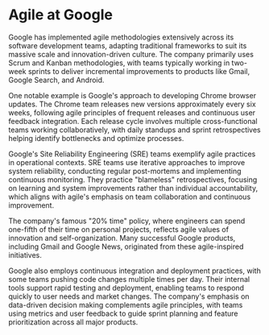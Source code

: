 # Agile at Google

Google has implemented agile methodologies extensively across its software development teams, adapting traditional frameworks to suit its massive scale and innovation-driven culture. The company primarily uses Scrum and Kanban methodologies, with teams typically working in two-week sprints to deliver incremental improvements to products like Gmail, Google Search, and Android.

One notable example is Google's approach to developing Chrome browser updates. The Chrome team releases new versions approximately every six weeks, following agile principles of frequent releases and continuous user feedback integration. Each release cycle involves multiple cross-functional teams working collaboratively, with daily standups and sprint retrospectives helping identify bottlenecks and optimize processes.

Google's Site Reliability Engineering (SRE) teams exemplify agile practices in operational contexts. SRE teams use iterative approaches to improve system reliability, conducting regular post-mortems and implementing continuous monitoring. They practice "blameless" retrospectives, focusing on learning and system improvements rather than individual accountability, which aligns with agile's emphasis on team collaboration and continuous improvement.

The company's famous "20% time" policy, where engineers can spend one-fifth of their time on personal projects, reflects agile values of innovation and self-organization. Many successful Google products, including Gmail and Google News, originated from these agile-inspired initiatives.

Google also employs continuous integration and deployment practices, with some teams pushing code changes multiple times per day. Their internal tools support rapid testing and deployment, enabling teams to respond quickly to user needs and market changes. The company's emphasis on data-driven decision making complements agile principles, with teams using metrics and user feedback to guide sprint planning and feature prioritization across all major products.
